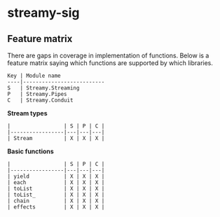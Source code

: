 # streamy-sig

## Feature matrix

There are gaps in coverage in implementation of functions.  Below is a feature matrix saying which functions are supported by which libraries.

    Key | Module name
    ----|--------------------------
    S   | Streamy.Streaming
    P   | Streamy.Pipes
    C   | Streamy.Conduit

**Stream types**

    |                 | S | P | C |
    |-----------------|---|---|---|
    | Stream          | X | X | X |

**Basic functions**

    |                 | S | P | C |
    |-----------------|---|---|---|
    | yield           | X | X | X |
    | each            | X | X | X |
    | toList          | X | X | X |
    | toList_         | X | X | X |
    | chain           | X | X | X |
    | effects         | X | X | X |

